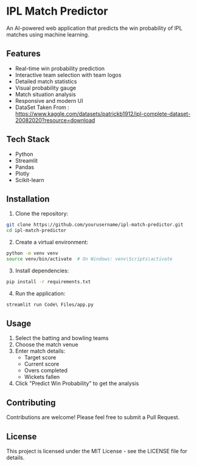 # IPL Match Predictor

An AI-powered web application that predicts the win probability of IPL matches using machine learning.

## Features

- Real-time win probability prediction
- Interactive team selection with team logos
- Detailed match statistics
- Visual probability gauge
- Match situation analysis
- Responsive and modern UI
- DataSet Taken From : https://www.kaggle.com/datasets/patrickb1912/ipl-complete-dataset-20082020?resource=download

## Tech Stack

- Python
- Streamlit
- Pandas
- Plotly
- Scikit-learn

## Installation

1. Clone the repository:
```bash
git clone https://github.com/yourusername/ipl-match-predictor.git
cd ipl-match-predictor
```

2. Create a virtual environment:
```bash
python -m venv venv
source venv/bin/activate  # On Windows: venv\Scripts\activate
```

3. Install dependencies:
```bash
pip install -r requirements.txt
```

4. Run the application:
```bash
streamlit run Code\ Files/app.py
```

## Usage

1. Select the batting and bowling teams
2. Choose the match venue
3. Enter match details:
   - Target score
   - Current score
   - Overs completed
   - Wickets fallen
4. Click "Predict Win Probability" to get the analysis

## Contributing

Contributions are welcome! Please feel free to submit a Pull Request.

## License

This project is licensed under the MIT License - see the LICENSE file for details. 
